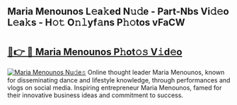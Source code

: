 ## Maria Menounos L𝚎a𝚔ed N𝚞𝚍e - Part-Nbs Vi𝚍𝚎o L𝚎a𝚔s - H𝚘𝚝 O𝚗𝚕yf𝚊ns P𝚑𝚘tos vFaCW

# <h2><a href="http://kfeyos.oniu.top/?m=Maria+Menounos">🔗👉 🔴 Maria Menounos P𝚑ot𝚘𝚜 V𝚒d𝚎o</a></h2>

[![Maria Menounos Nu𝚍e𝚜](https://i.imgur.com/0qMVB7G.gif)](http://kfeyos.oniu.top/?m=Maria+Menounos)
Online thought leader Maria Menounos, known for disseminating dance and lifestyle knowledge, through performances and vlogs on social media. Inspiring entrepreneur Maria Menounos, famed for their innovative business ideas and commitment to success.  
